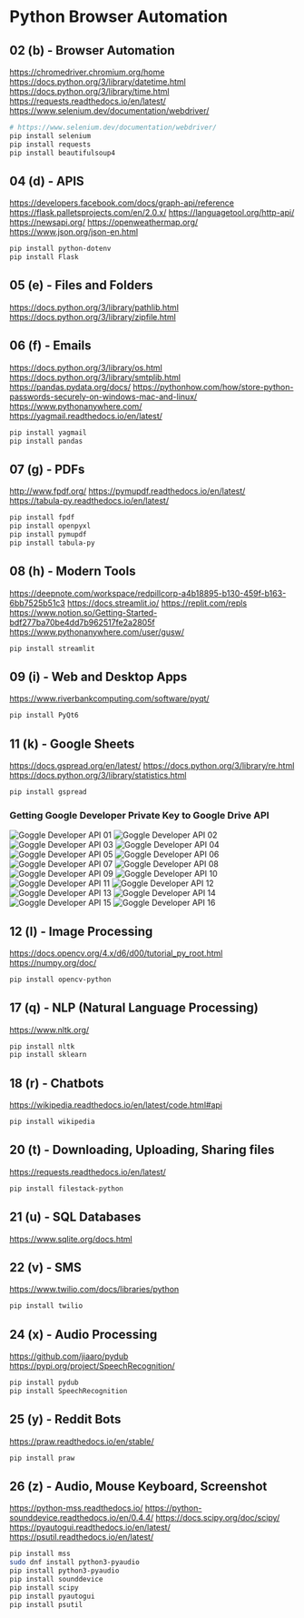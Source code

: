 # Python Browser Automation

## 02 (b) - Browser Automation

<https://chromedriver.chromium.org/home>
<https://docs.python.org/3/library/datetime.html>
<https://docs.python.org/3/library/time.html>
<https://requests.readthedocs.io/en/latest/>
<https://www.selenium.dev/documentation/webdriver/>

```bash
# https://www.selenium.dev/documentation/webdriver/
pip install selenium
pip install requests
pip install beautifulsoup4
```

## 04 (d) - APIS

<https://developers.facebook.com/docs/graph-api/reference>
<https://flask.palletsprojects.com/en/2.0.x/>
<https://languagetool.org/http-api/>
<https://newsapi.org/>
<https://openweathermap.org/>
<https://www.json.org/json-en.html>

```bash
pip install python-dotenv
pip install Flask
```

## 05 (e) - Files and Folders

<https://docs.python.org/3/library/pathlib.html>
<https://docs.python.org/3/library/zipfile.html>

## 06 (f) - Emails

<https://docs.python.org/3/library/os.html>
<https://docs.python.org/3/library/smtplib.html>
<https://pandas.pydata.org/docs/>
<https://pythonhow.com/how/store-python-passwords-securely-on-windows-mac-and-linux/>
<https://www.pythonanywhere.com/>
<https://yagmail.readthedocs.io/en/latest/>

```bash
pip install yagmail
pip install pandas
```

## 07 (g) - PDFs

<http://www.fpdf.org/>
<https://pymupdf.readthedocs.io/en/latest/>
<https://tabula-py.readthedocs.io/en/latest/>

```bash
pip install fpdf
pip install openpyxl
pip install pymupdf
pip install tabula-py
```

## 08 (h) - Modern Tools

<https://deepnote.com/workspace/redpillcorp-a4b18895-b130-459f-b163-6bb7525b51c3>
<https://docs.streamlit.io/>
<https://replit.com/repls>
<https://www.notion.so/Getting-Started-bdf277ba70be4dd7b962517fe2a2805f>
<https://www.pythonanywhere.com/user/gusw/>

```bash
pip install streamlit
```

## 09 (i) - Web and Desktop Apps

<https://www.riverbankcomputing.com/software/pyqt/>

```bash
pip install PyQt6
```

## 11 (k) - Google Sheets

<https://docs.gspread.org/en/latest/>
<https://docs.python.org/3/library/re.html>
<https://docs.python.org/3/library/statistics.html>

```bash
pip install gspread
```

### Getting Google Developer Private Key to Google Drive API

![Goggle Developer API 01](k_google_sheets/images/google-console-01.png)
![Goggle Developer API 02](k_google_sheets/images/google-console-02.png)
![Goggle Developer API 03](k_google_sheets/images/google-console-03.png)
![Goggle Developer API 04](k_google_sheets/images/google-console-04.png)
![Goggle Developer API 05](k_google_sheets/images/google-console-05.png)
![Goggle Developer API 06](k_google_sheets/images/google-console-06.png)
![Goggle Developer API 07](k_google_sheets/images/google-console-07.png)
![Goggle Developer API 08](k_google_sheets/images/google-console-08.png)
![Goggle Developer API 09](k_google_sheets/images/google-console-09.png)
![Goggle Developer API 10](k_google_sheets/images/google-console-10.png)
![Goggle Developer API 11](k_google_sheets/images/google-console-11.png)
![Goggle Developer API 12](k_google_sheets/images/google-console-12.png)
![Goggle Developer API 13](k_google_sheets/images/google-console-13.png)
![Goggle Developer API 14](k_google_sheets/images/google-console-14.png)
![Goggle Developer API 15](k_google_sheets/images/google-console-15.png)
![Goggle Developer API 16](k_google_sheets/images/google-console-16.png)

## 12 (l) - Image Processing

<https://docs.opencv.org/4.x/d6/d00/tutorial_py_root.html>
<https://numpy.org/doc/>

```bash
pip install opencv-python
```

## 17 (q) - NLP (Natural Language Processing)

<https://www.nltk.org/>

```bash
pip install nltk
pip install sklearn
```

## 18 (r) - Chatbots

<https://wikipedia.readthedocs.io/en/latest/code.html#api>

```bash
pip install wikipedia
```

## 20 (t) - Downloading, Uploading, Sharing files

<https://requests.readthedocs.io/en/latest/>

```bash
pip install filestack-python
```

## 21 (u) - SQL Databases

<https://www.sqlite.org/docs.html>

## 22 (v) - SMS

<https://www.twilio.com/docs/libraries/python>

```bash
pip install twilio
```

## 24 (x) - Audio Processing

<https://github.com/jiaaro/pydub>
<https://pypi.org/project/SpeechRecognition/>

```bash
pip install pydub
pip install SpeechRecognition
```

## 25 (y) - Reddit Bots

<https://praw.readthedocs.io/en/stable/>

```bash
pip install praw
```

## 26 (z) - Audio, Mouse Keyboard, Screenshot

<https://python-mss.readthedocs.io/>
<https://python-sounddevice.readthedocs.io/en/0.4.4/>
<https://docs.scipy.org/doc/scipy/>
<https://pyautogui.readthedocs.io/en/latest/>
<https://psutil.readthedocs.io/en/latest/>

```bash
pip install mss
sudo dnf install python3-pyaudio
pip install python3-pyaudio
pip install sounddevice
pip install scipy
pip install pyautogui
pip install psutil
```
